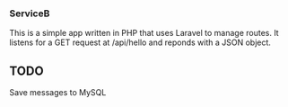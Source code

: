 ### ServiceB

This is a simple app written in PHP that uses Laravel to manage routes.
It listens for a GET request at /api/hello and reponds with a JSON object.

## TODO

Save messages to MySQL
